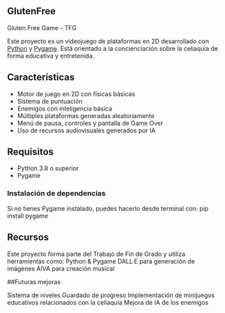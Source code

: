 ## GlutenFree
Gluten Free Game - TFG

Este proyecto es un videojuego de plataformas en 2D desarrollado con [Python](https://www.python.org/) y [Pygame](https://www.pygame.org/). Está orientado a la concienciación sobre la celiaquía de forma educativa y entretenida.

## Características

- Motor de juego en 2D con físicas básicas
- Sistema de puntuación
- Enemigos con inteligencia básica
- Múltiples plataformas generadas aleatoriamente
- Menú de pausa, controles y pantalla de Game Over
- Uso de recursos audiovisuales generados por IA

## Requisitos

- Python 3.8 o superior
- Pygame

### Instalación de dependencias

Si no tienes Pygame instalado, puedes hacerlo desde terminal con:
pip install pygame

## Recursos
Este proyecto forma parte del Trabajo de Fin de Grado y utiliza herramientas como:
Python & Pygame
DALL·E para generación de imágenes
AIVA para creación musical

##Futuras mejoras

Sistema de niveles
Guardado de progreso
Implementación de minijuegos educativos relacionados con la celiaquía
Mejora de IA de los enemigos

